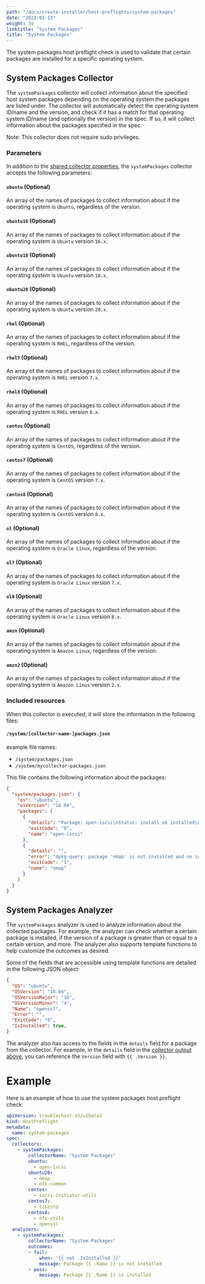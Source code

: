 ```yaml
---
path: "/docs/create-installer/host-preflights/system-packages"
date: "2022-01-13"
weight: 39
linktitle: "System Packages"
title: "System Packages"
---
```


The system packages host preflight check is used to validate that certain packages are installed for a specific operating system.

## System Packages Collector

The `systemPackages` collector will collect information about the specified host system packages depending on the operating system the packages are listed under.
The collector will automatically detect the operating system ID/name and the version, and check if it has a match for that operating system ID/name (and optionally the version) in the spec. If so, it will collect information about the packages specified in the spec.

Note: This collector does not require sudo privileges.

### Parameters

In addition to the [shared collector properties](https://troubleshoot.sh/docs/collect/collectors/#shared-properties), the `systemPackages` collector accepts the following parameters:

#### `ubuntu` (Optional)

An array of the names of packages to collect information about if the operating system is `Ubuntu`, regardless of the version.

#### `ubuntu16` (Optional)

An array of the names of packages to collect information about if the operating system is `Ubuntu` version `16.x`.

#### `ubuntu18` (Optional)

An array of the names of packages to collect information about if the operating system is `Ubuntu` version `18.x`.

#### `ubuntu20` (Optional)

An array of the names of packages to collect information about if the operating system is `Ubuntu` version `20.x`.

#### `rhel` (Optional)

An array of the names of packages to collect information about if the operating system is `RHEL`, regardless of the version.

#### `rhel7` (Optional)

An array of the names of packages to collect information about if the operating system is `RHEL` version `7.x`.

#### `rhel8` (Optional)

An array of the names of packages to collect information about if the operating system is `RHEL` version `8.x`.

#### `centos` (Optional)

An array of the names of packages to collect information about if the operating system is `CentOS`, regardless of the version.

#### `centos7` (Optional)

An array of the names of packages to collect information about if the operating system is `CentOS` version `7.x`.

#### `centos8` (Optional)

An array of the names of packages to collect information about if the operating system is `CentOS` version `8.x`.

#### `ol` (Optional)

An array of the names of packages to collect information about if the operating system is `Oracle Linux`, regardless of the version.

#### `ol7` (Optional)

An array of the names of packages to collect information about if the operating system is `Oracle Linux` version `7.x`.

#### `ol8` (Optional)

An array of the names of packages to collect information about if the operating system is `Oracle Linux` version `8.x`.

#### `amzn` (Optional)

An array of the names of packages to collect information about if the operating system is `Amazon Linux`, regardless of the version.

#### `amzn2` (Optional)

An array of the names of packages to collect information about if the operating system is `Amazon Linux` version `2.x`.

### Included resources

When this collector is executed, it will store the information in the following files:

#### `/system/[collector-name-]packages.json`

example file names:
- `/system/packages.json`
- `/system/mycollector-packages.json`

This file contains the following information about the packages:

```json
{
  "system/packages.json": {
    "os": "ubuntu",
    "osVersion": "18.04",
    "packages": [
      {
        "details": "Package: open-iscsi\nStatus: install ok installed\nPriority: optional\nSection: net\nInstalled-Size: 1389\nMaintainer: Ubuntu Developers \u003cubuntu-devel-discuss@lists.ubuntu.com\u003e\nArchitecture: amd64\nVersion: 2.0.874-5ubuntu2.10\nDepends: udev, debconf (\u003e= 0.5) | debconf-2.0, libc6 (\u003e= 2.14), libisns0 (\u003e= 0.96-4~), libmount1 (\u003e= 2.24.2), lsb-base (\u003e= 3.0-6)\nPre-Depends: debconf | debconf-2.0\nRecommends: busybox-initramfs\nConffiles:\n /etc/default/open-iscsi 5744c65409cbdea2bcf5b99dbff89e96\n /etc/init.d/iscsid f45c4e0127bafee72454ce97a7ce2f6c\n /etc/init.d/open-iscsi b0cdf36373e443ad1e4171959dc8046f\n /etc/iscsi/iscsid.conf fc72bdd1c530ad5b8fd5760d260c7d91\nDescription: iSCSI initiator tools\n Open-iSCSI is a high-performance, transport independent, multi-platform\n implementation of the RFC3720 Internet Small Computer Systems Interface\n (iSCSI).\n .\n Open-iSCSI is partitioned into user and kernel parts, where the kernel\n portion implements the iSCSI data path (i.e. iSCSI Read and iSCSI Write).\n The userspace contains the entire control plane:\n  * Configuration Manager;\n  * iSCSI Discovery;\n  * Login and Logout processing;\n  * Connection level error processing;\n  * Nop-In and Nop-Out handling;\n  * (in the future) Text processing, iSNS, SLP, Radius, etc.\n .\n This package includes a daemon, iscsid, and a management utility,\n iscsiadm.\nHomepage: http://www.open-iscsi.com/\nOriginal-Maintainer: Debian iSCSI Maintainers \u003cpkg-iscsi-maintainers@lists.alioth.debian.org\u003e\n",
        "exitCode": "0",
        "name": "open-iscsi"
      },
      {
        "details": "",
        "error": "dpkg-query: package 'nmap' is not installed and no information is available\nUse dpkg --info (= dpkg-deb --info) to examine archive files,\nand dpkg --contents (= dpkg-deb --contents) to list their contents.\n",
        "exitCode": "1",
        "name": "nmap"
      }
    ]
  }
}
```

## System Packages Analyzer

The `systemPackages` analyzer is used to analyze information about the collected packages.
For example, the analyzer can check whether a certain package is installed, if the version of a package is greater than or equal to a certain version, and more.
The analyzer also supports template functions to help customize the outcomes as desired.

Some of the fields that are accessible using template functions are detailed in the following JSON object:

```json
{
  "OS": "ubuntu",
  "OSVersion": "18.04",
  "OSVersionMajor": "18",
  "OSVersionMinor": "4",
  "Name": "openssl",
  "Error": "",
  "ExitCode": "0",
  "IsInstalled": true,
}
```

The analyzer also has access to the fields in the `details` field for a package from the collector. For example, in the `details` field in the [collector output above](#included-resources), you can reference the `Version` field with `{{ .Version }}`.

# Example

Here is an example of how to use the system packages host preflight check:

```yaml
apiVersion: troubleshoot.sh/v1beta2
kind: HostPreflight
metadata:
  name: system-packages
spec:
  collectors:
    - systemPackages:
        collectorName: "System Packages"
        ubuntu:
          - open-iscsi
        ubuntu20:
          - nmap
          - nfs-common
        centos:
          - iscsi-initiator-utils
        centos7:
          - libzstd
        centos8:
          - nfs-utils
          - openssl
  analyzers:
    - systemPackages:
        collectorName: "System Packages"
        outcomes:
        - fail:
            when: '{{ not .IsInstalled }}'
            message: Package {{ .Name }} is not installed
        - pass:
            message: Package {{ .Name }} is installed
```
